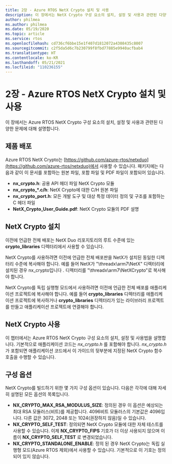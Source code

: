 ```yaml
---
title: 2장 - Azure RTOS NetX Crypto 설치 및 사용
description: 이 장에서는 NetX Crypto 구성 요소의 설치, 설정 및 사용과 관련된 다양한 문제에 대해 설명합니다.
author: philmea
ms.author: philmea
ms.date: 05/19/2020
ms.topic: article
ms.service: rtos
ms.openlocfilehash: cd736cf6bbe15e1f407d1812072a4308435c8007
ms.sourcegitcommit: c2f5da5d6c7b230799f8fbd77885e9940acfbab4
ms.translationtype: HT
ms.contentlocale: ko-KR
ms.lasthandoff: 05/21/2021
ms.locfileid: "110236155"
---
```

# <a name="chapter-2---installation-and-use-of-azure-rtos-netx-crypto"></a>2장 - Azure RTOS NetX Crypto 설치 및 사용

이 장에서는 Azure RTOS NetX Crypto 구성 요소의 설치, 설정 및 사용과 관련된 다양한 문제에 대해 설명합니다.

## <a name="product-distribution"></a>제품 배포

Azure RTOS NetX Crypto는 [https://github.com/azure-rtos/netxduo](https://github.com/azure-rtos/netxduo)에서 사용할 수 있습니다. 패키지에는 다음과 같이 이 문서를 포함하는 원본 파일, 포함 파일 및 PDF 파일이 포함되어 있습니다.

- **nx_crypto.h**: 공용 API 헤더 파일 NetX Crypto 모듈
- **nx_crypto_*.c/h**: NetX Crypto에 대한 C/H 원본 파일
- **nx_crypto_port.h**: 모든 개발 도구 및 대상 특정 데이터 정의 및 구조를 포함하는 C 헤더 파일
- **NetX_Crypto_User_Guide.pdf**: NetX Crypto 모듈의 PDF 설명

## <a name="netx-crypto-installation"></a>NetX Crypto 설치

이전에 언급한 전체 배포는 NetX Duo 리포지토리의 루트 수준에 있는 **crypto_libraries** 디렉터리에서 사용할 수 있습니다.

NetX Crypto를 사용하려면 이전에 언급한 전체 배포판을 NetX가 설치된 동일한 디렉터리 수준에 복사해야 합니다. 예를 들어 NetX가 "\threadx\arm7\NetX" 디렉터리에 설치된 경우 nx_crypto입니다 *.* 디렉터리를 "\threadx\arm7\NetXCrypto"로 복사해야 합니다.

NetX Crypto를 독립 실행형 모드에서 사용하려면 이전에 언급한 전체 배포를 애플리케이션 프로젝트에 복사해야 합니다. 예를 들어 **crypto_libraries** 디렉터리를 애플리케이션 프로젝트에 복사하거나 **crypto_libraries** 디렉터리가 있는 라이브러리 프로젝트를 만들고 애플리케이션 프로젝트에 연결해야 합니다. 

## <a name="using-netx-crypto"></a>NetX Crypto 사용

이 챕터에서는 Azure RTOS NetX Crypto 구성 요소의 설치, 설정 및 사용법을 설명합니다. 기본적으로 애플리케이션 코드는 *nx_crypto.h* 를 포함해야 합니다.  *nx_crypto.h* 가 포함되면 애플리케이션 코드에서 이 가이드의 뒷부분에 지정된 NetX Crypto 함수 호출을 수행할 수 있습니다.

## <a name="configuration-options"></a>구성 옵션

NetX Crypto를 빌드하기 위한 몇 가지 구성 옵션이 있습니다. 다음은 각각에 대해 자세히 설명된 모든 옵션의 목록입니다.

- **NX_CRYPTO_MAX_RSA_MODULUS_SIZE**: 정의된 경우 이 옵션은 예상되는 최대 RSA 모듈러스(비트)를 제공합니다. 4096비트 모듈러스의 기본값은 4096입니다. 다른 값은 3072, 2048 또는 1024(권장하지 않음)일 수 있습니다.
- **NX_CRYPTO_SELF_TEST**: 정의되면 NetX Crypto 모듈에 대한 자체 테스트를 사용할 수 있습니다. 이제 **NX_CRYPTO_FIPS** 기호가 더 이상 사용되지 않으며 이름이 **NX_CRYPTO_SELF_TEST** 로 변경되었습니다.
- **NX_CRYPTO_STANDALONE_ENABLE**: 정의 된 경우 NetX Crypto는 독립 실행형 모드(Azure RTOS 제외)에서 사용할 수 있습니다. 기본적으로 이 기호는 정의되어 있지 않습니다.
